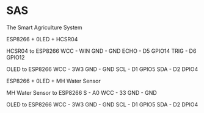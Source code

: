 # SAS
The Smart Agriculture System

ESP8266 + 0LED + HCSR04

HCSR04 to ESP8266
WCC - WIN
GND - GND
ECHO - D5 GPIO14
TRIG - D6 GPIO12

OLED to ESP8266
WCC - 3W3
GND - GND
SCL - D1 GPIO5
SDA - D2 DPIO4

ESP8266 + 0LED + MH Water Sensor

MH Water Sensor to ESP8266
S - A0
WCC - 33
GND - GND

OLED to ESP8266
WCC - 3W3
GND - GND
SCL - D1 GPIO5
SDA - D2 DPIO4